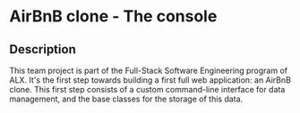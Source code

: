 # AirBnB clone - The console

## Description

This team project is part of the Full-Stack Software Engineering program of ALX.
It's the first step towards building a first full web application: an AirBnB clone.
This first step consists of a custom command-line interface for data management, and the base classes for the storage of this data.
